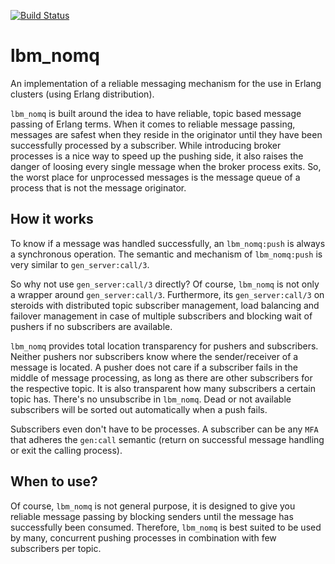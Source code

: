 [![Build Status](https://travis-ci.org/lindenbaum/lbm_nomq.png?branch=master)](https://travis-ci.org/lindenbaum/lbm_nomq)

lbm_nomq
========

An implementation of a reliable messaging mechanism for the use in Erlang
clusters (using Erlang distribution).

`lbm_nomq` is built around the idea to have reliable, topic based message
passing of Erlang terms. When it comes to reliable message passing, messages are
safest when they reside in the originator until they have been successfully
processed by a subscriber. While introducing broker processes is a nice way to
speed up the pushing side, it also raises the danger of loosing every single
message when the broker process exits. So, the worst place for unprocessed
messages is the message queue of a process that is not the message originator.

How it works
------------

To know if a message was handled successfully, an `lbm_nomq:push` is always a
synchronous operation. The semantic and mechanism of `lbm_nomq:push` is very
similar to `gen_server:call/3`.

So why not use `gen_server:call/3` directly? Of course, `lbm_nomq` is not only
a wrapper around `gen_server:call/3`. Furthermore, its `gen_server:call/3` on
steroids with distributed topic subscriber management, load balancing and
failover management in case of multiple subscribers and blocking wait of pushers
if no subscribers are available.

`lbm_nomq` provides total location transparency for pushers and subscribers.
Neither pushers nor subscribers know where the sender/receiver of a message is
located. A pusher does not care if a subscriber fails in the middle of message
processing, as long as there are other subscribers for the respective topic. It
is also transparent how many subscribers a certain topic has. There's no
unsubscribe in `lbm_nomq`. Dead or not available subscribers will be sorted out
automatically when a push fails.

Subscribers even don't have to be processes. A subscriber can be any `MFA` that
adheres the `gen:call` semantic (return on successful message handling or exit
the calling process).

When to use?
------------

Of course, `lbm_nomq` is not general purpose, it is designed to give you
reliable message passing by blocking senders until the message has successfully
been consumed. Therefore, `lbm_nomq` is best suited to be used by many,
concurrent pushing processes in combination with few subscribers per topic.
